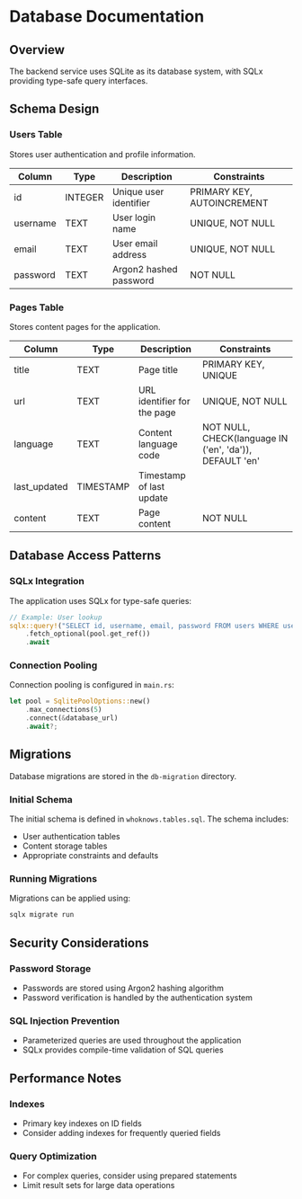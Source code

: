 # Database Documentation

## Overview
The backend service uses SQLite as its database system, with SQLx providing type-safe query interfaces.

## Schema Design

### Users Table
Stores user authentication and profile information.

| Column   | Type    | Description                  | Constraints        |
|----------|---------|------------------------------|-------------------|
| id       | INTEGER | Unique user identifier       | PRIMARY KEY, AUTOINCREMENT |
| username | TEXT    | User login name              | UNIQUE, NOT NULL  |
| email    | TEXT    | User email address           | UNIQUE, NOT NULL  |
| password | TEXT    | Argon2 hashed password       | NOT NULL          |

### Pages Table
Stores content pages for the application.

| Column       | Type      | Description                  | Constraints     |
|--------------|-----------|------------------------------|----------------|
| title        | TEXT      | Page title                   | PRIMARY KEY, UNIQUE |
| url          | TEXT      | URL identifier for the page  | UNIQUE, NOT NULL |
| language     | TEXT      | Content language code        | NOT NULL, CHECK(language IN ('en', 'da')), DEFAULT 'en' |
| last_updated | TIMESTAMP | Timestamp of last update     |                |
| content      | TEXT      | Page content                 | NOT NULL       |

## Database Access Patterns

### SQLx Integration
The application uses SQLx for type-safe queries:

```rust
// Example: User lookup
sqlx::query!("SELECT id, username, email, password FROM users WHERE username = ?", username)
    .fetch_optional(pool.get_ref())
    .await
```

### Connection Pooling
Connection pooling is configured in `main.rs`:

```rust
let pool = SqlitePoolOptions::new()
    .max_connections(5)
    .connect(&database_url)
    .await?;
```

## Migrations
Database migrations are stored in the `db-migration` directory.

### Initial Schema
The initial schema is defined in `whoknows.tables.sql`. The schema includes:
- User authentication tables
- Content storage tables
- Appropriate constraints and defaults

### Running Migrations
Migrations can be applied using:
```bash
sqlx migrate run
```

## Security Considerations

### Password Storage
- Passwords are stored using Argon2 hashing algorithm
- Password verification is handled by the authentication system

### SQL Injection Prevention
- Parameterized queries are used throughout the application
- SQLx provides compile-time validation of SQL queries

## Performance Notes

### Indexes
- Primary key indexes on ID fields
- Consider adding indexes for frequently queried fields

### Query Optimization
- For complex queries, consider using prepared statements
- Limit result sets for large data operations 